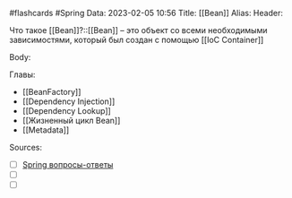 #flashcards #Spring 
Data: 2023-02-05 10:56
Title: [[Bean]]
Alias:
Header:

Что такое [[Bean]]?::[[Bean]] – это объект со всеми необходимыми зависимостями, который был создан с помощью [[IoC Container]]
<!--SR:!2023-03-12,1,130-->



Body:





Главы:
- [[BeanFactory]]
- [[Dependency Injection]]
- [[Dependency Lookup]]
- [[Жизненный цикл Bean]]
- [[Metadata]]


Sources:
- [ ] [Spring вопросы-ответы](https://docs.google.com/document/d/1eFbKDhPfud_Kj07jHhj-OmZuEfHYWe4HaLUW4pRkZ9U/edit#heading=h.26f0p2oxn1f9)
- [ ] []()
- [ ] []()
